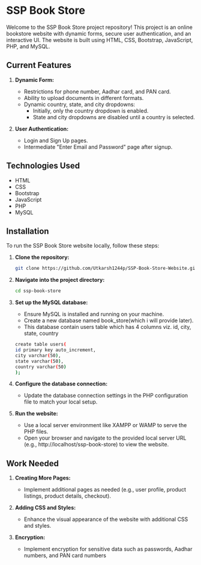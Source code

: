 # SSP Book Store

Welcome to the SSP Book Store project repository! This project is an online bookstore website with dynamic forms, secure user authentication, and an interactive UI. The website is built using HTML, CSS, Bootstrap, JavaScript, PHP, and MySQL.

## Current Features

1. **Dynamic Form:**
   - Restrictions for phone number, Aadhar card, and PAN card.
   - Ability to upload documents in different formats.
   - Dynamic country, state, and city dropdowns:
     - Initially, only the country dropdown is enabled.
     - State and city dropdowns are disabled until a country is selected.

2. **User Authentication:**
   - Login and Sign Up pages.
   - Intermediate "Enter Email and Password" page after signup.

## Technologies Used

- HTML
- CSS
- Bootstrap
- JavaScript
- PHP
- MySQL

## Installation

To run the SSP Book Store website locally, follow these steps:

1. **Clone the repository:**

   ```bash
   git clone https://github.com/Utkarsh1244p/SSP-Book-Store-Website.git

2. **Navigate into the project directory:**

   ```bash
   cd ssp-book-store

3. **Set up the MySQL database:**

   - Ensure MySQL is installed and running on your machine.
   - Create a new database named book_store(which i will provide later).
   - This database contain users table which has 4 columns viz. id, city, state, country
   ```bash
   create table users(
   id primary key auto_increment,
   city varchar(50),
   state varchar(50),
   country varchar(50)
   );

4. **Configure the database connection:**

   - Update the database connection settings in the PHP configuration file to match your local setup.

5. **Run the website:**

   - Use a local server environment like XAMPP or WAMP to serve the PHP files.
   - Open your browser and navigate to the provided local server URL (e.g., http://localhost/ssp-book-store) to view the website.

## Work Needed

1. **Creating More Pages:**

   - Implement additional pages as needed (e.g., user profile, product listings, product details, checkout).

2. **Adding CSS and Styles:**

   - Enhance the visual appearance of the website with additional CSS and styles.
  
3. **Encryption:**

   - Implement encryption for sensitive data such as passwords, Aadhar numbers, and PAN card numbers


